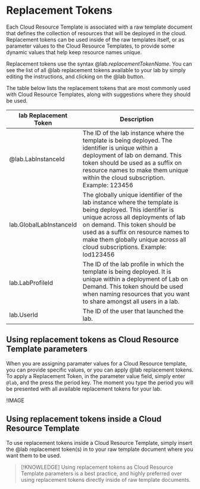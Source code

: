 
# Replacement Tokens

Each Cloud Resource Template is associated with a raw template document that defines the collection of resources that will be deployed in the cloud. Replacement tokens can be used inside of the raw templates itself, or as parameter values to the Cloud Resource Templates, to provide some dynamic values that help keep resource names unique. 

Replacement tokens use the syntax @lab._replacementTokenName_. You can see the list of all @lab replacement tokens available to your lab by simply editing the instructions, and clicking on the @lab button. 

The table below lists the replacement tokens that are most commonly used with Cloud Resource Templates, along with suggestions where they should be used. 

|lab Replacement Token|Description|
|--|--|
|@lab.LabInstanceId|The ID of the lab instance where the template is being deployed. The identifier is unique within a deployment of lab on demand. This token should be used as a suffix on resource names to make them unique within the cloud subscription. Example: 123456|
|lab.GlobalLabInstanceId|The globally unique identifier of the lab instance where the template is being deployed. This identifier is unique across all deployments of lab on demand. This token should be used as a suffix on resource names to make them globally unique across all cloud subscriptions. Example: lod123456|
|lab.LabProfileId|The ID of the lab profile in which the template is being deployed. It is unique within a deployment of Lab on Demand. This token should be used when naming resources that you want to share amongst all users in a lab. |
|lab.UserId|The ID of the user that launched the lab.|


## Using replacement tokens as Cloud Resource Template parameters 

When you are assigning paramater values for a Cloud Resource template, you can provide specific values, or you can apply @lab replacement tokens. To apply a Replacement Token, in the parameter value field, simply enter `@lab`, and the press the period key. The moment you type the period you will be presented with all available replacement tokens for your lab. 

!IMAGE[](/lod/images/replacement-tokens.png)

## Using replacement tokens inside a Cloud Resource Template

To use replacement tokens inside a Cloud Resource Template, simply insert the @lab replacement token(s) in to your raw template document where you want them to be used. 

>[!KNOWLEDGE] Using replacement tokens as Cloud Resource Template parameters is a best practice, and highly preferred over using replacement tokens directly inside of raw template documents.  
